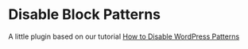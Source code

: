 # Disable Block Patterns
A little plugin based on our tutorial [How to Disable WordPress Patterns](https://www.wpexplorer.com/how-to-disable-wordpress-gutenberg-block-patterns/)

